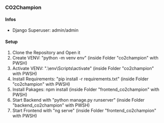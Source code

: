 ### CO2Champion
#### Infos
* Django Superuser: admin/admin

#### Setup
1. Clone the Repository and Open it
2. Create VENV: "python -m venv env" (inside Folder "co2champion" with PWSH)
3. Activate VENV: ".\env\Scripts\activate" (inside Folder "co2champion" with PWSH)
4. Install Requirements: "pip install -r requirements.txt"  (inside Folder "co2champion" with PWSH)
5. Install Pakages: npm install (inside Folder "frontend_co2champion" with PWSH)
6. Start Backend with "python manage.py runserver" (inside Folder "backend_co2champion" with PWSH)
7. Start Frontend with "ng serve" (inside Folder "frontend_co2champion" with PWSH)
